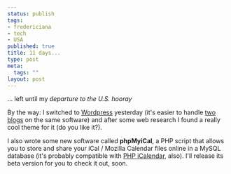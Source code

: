 ```yaml
--- 
status: publish
tags: 
- fredericiana
- tech
- USA
published: true
title: 11 days...
type: post
meta: 
  tags: ""
layout: post
---
```

... left until my <em>departure to the U.S.</em> *hooray*

By the way: I switched to <a href="http://wordpress.org">Wordpress</a> yesterday (it's easier to handle <a href="http://fredericiana.de">two blogs</a> on the same software) and after some web research I found a really cool theme for it (do you like it?).

I also wrote some new software called <strong>phpMyiCal</strong>, a PHP script that allows you to store and share your iCal / Mozilla Calendar files online in a MySQL database (it's probably compatible with <a href="http://phpicalendar.sourceforge.net/">PHP iCalendar</a>, also). I'll release its beta version for you to check it out, soon.
